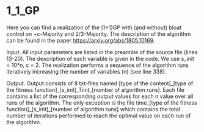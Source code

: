 # 1_1_GP
Here you can find a realization of the (1+1)GP with (and without) bloat control on +c-Majority and 2/3-Majority. The description of the algorithm can be found in the paper https://arxiv.org/abs/1805.10169.

Input.
All input parameters are listed in the preamble of the source file (lines 13-20). The description of each variable is given in the code.
We use s_init = 10*n, c = 2.
The realization performs a sequence of the algorithm runs iteratively increasing the number of variables (n) (see line 338).


Output.
Output consists of 8 txt-files named [type of the content]\_[type of the fitness function]\_[s_init]\_Tinit\_[number of algorithm runs]. Each file contains a list of the corresponding output values for each n value over all runs of the algorithm. 
The only exception is the file time\_[type of the fitness function]\_[s_init]\_[number of algorithm runs] which contains the total number of iterations performed to reach the optimal value on each run of the algorithm. 

